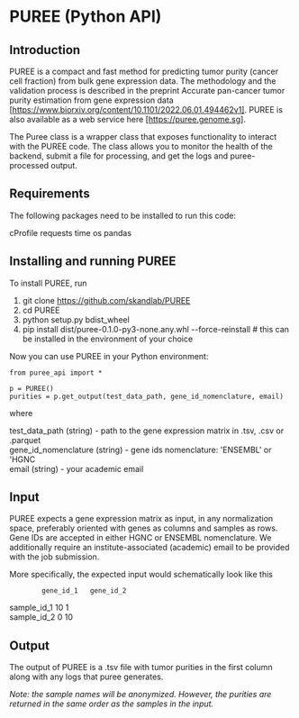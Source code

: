 # PUREE (Python API)

## Introduction
PUREE is a compact and fast method for predicting tumor purity (cancer cell fraction) from bulk gene expression data. The methodology and the validation process is described in the preprint Accurate pan-cancer tumor purity estimation from gene expression data [https://www.biorxiv.org/content/10.1101/2022.06.01.494462v1]. PUREE is also available as a web service here [https://puree.genome.sg].

The Puree class is a wrapper class that exposes functionality to interact with the PUREE code. The class allows you to monitor the health of the backend, submit a file for processing, and get the logs and puree-processed output.

## Requirements
The following packages need to be installed to run this code:

cProfile
requests
time
os
pandas

## Installing and running PUREE
To install PUREE, run

1. git clone https://github.com/skandlab/PUREE
2. cd PUREE
3. python setup.py bdist_wheel
4. pip install dist/puree-0.1.0-py3-none.any.whl --force-reinstall # this can be installed in the environment of your choice

Now you can use PUREE in your Python environment:

```
from puree_api import *

p = PUREE()
purities = p.get_output(test_data_path, gene_id_nomenclature, email)
```
where

test_data_path (string) - path to the gene expression matrix in .tsv, .csv or .parquet<br/>
gene_id_nomenclature (string) - gene ids nomenclature: 'ENSEMBL' or 'HGNC<br/>
email (string) - your academic email<br/>

## Input

PUREE expects a gene expression matrix as input, in any normalization space, preferably oriented with genes as columns and samples as rows. Gene IDs are accepted in either HGNC or ENSEMBL nomenclature. We additionally require an institute-associated (academic) email to be provided with the job submission.

More specifically, the expected input would schematically look like this

            gene_id_1	gene_id_2
sample_id_1      10      	1<br/>
sample_id_2	     0	        10<br/>

## Output
The output of PUREE is a .tsv file with tumor purities in the first column along with any logs that puree generates.

_Note: the sample names will be anonymized. However, the purities are returned in the same order as the samples in the input._

